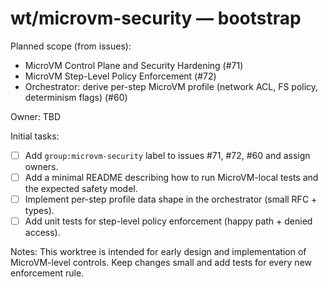 # wt/microvm-security — bootstrap

Planned scope (from issues):
- MicroVM Control Plane and Security Hardening (#71)
- MicroVM Step-Level Policy Enforcement (#72)
- Orchestrator: derive per-step MicroVM profile (network ACL, FS policy, determinism flags) (#60)

Owner: TBD

Initial tasks:
- [ ] Add `group:microvm-security` label to issues #71, #72, #60 and assign owners.
- [ ] Add a minimal README describing how to run MicroVM-local tests and the expected safety model.
- [ ] Implement per-step profile data shape in the orchestrator (small RFC + types).
- [ ] Add unit tests for step-level policy enforcement (happy path + denied access).

Notes:
This worktree is intended for early design and implementation of MicroVM-level controls. Keep changes small and add tests for every new enforcement rule.
